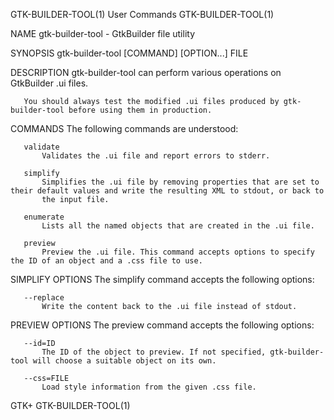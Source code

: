 GTK-BUILDER-TOOL(1)                                                User Commands                                               GTK-BUILDER-TOOL(1)

NAME
       gtk-builder-tool - GtkBuilder file utility

SYNOPSIS
       gtk-builder-tool [COMMAND] [OPTION...] FILE

DESCRIPTION
       gtk-builder-tool can perform various operations on GtkBuilder .ui files.

       You should always test the modified .ui files produced by gtk-builder-tool before using them in production.

COMMANDS
       The following commands are understood:

       validate
           Validates the .ui file and report errors to stderr.

       simplify
           Simplifies the .ui file by removing properties that are set to their default values and write the resulting XML to stdout, or back to
           the input file.

       enumerate
           Lists all the named objects that are created in the .ui file.

       preview
           Preview the .ui file. This command accepts options to specify the ID of an object and a .css file to use.

SIMPLIFY OPTIONS
       The simplify command accepts the following options:

       --replace
           Write the content back to the .ui file instead of stdout.

PREVIEW OPTIONS
       The preview command accepts the following options:

       --id=ID
           The ID of the object to preview. If not specified, gtk-builder-tool will choose a suitable object on its own.

       --css=FILE
           Load style information from the given .css file.

GTK+                                                                                                                           GTK-BUILDER-TOOL(1)
